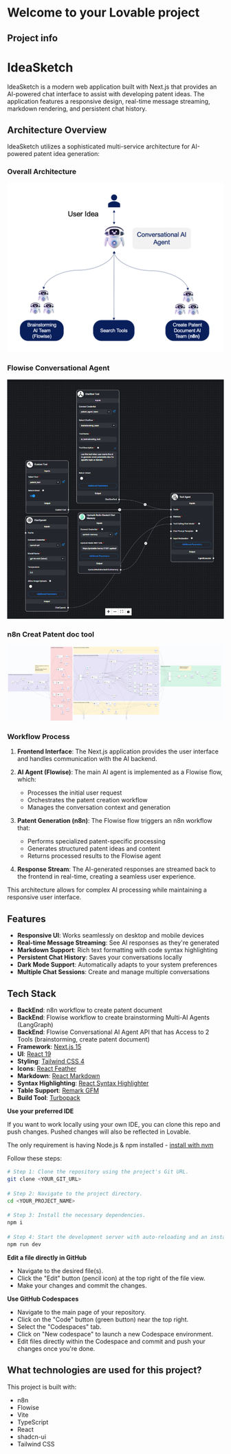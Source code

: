 # Welcome to your Lovable project

## Project info

# IdeaSketch

IdeaSketch is a modern web application built with Next.js that provides an AI-powered chat interface to assist with developing patent ideas. The application features a responsive design, real-time message streaming, markdown rendering, and persistent chat history.


## Architecture Overview

IdeaSketch utilizes a sophisticated multi-service architecture for AI-powered patent idea generation:

### Overall Architecture
![alt text](image.png)

### Flowise Conversational Agent
![Flowise Flow](flowise_flow.png)

### n8n Creat Patent doc tool
![N8N Flow](n8n_flow.png)


### Workflow Process

1. **Frontend Interface**: The Next.js application provides the user interface and handles communication with the AI backend.

2. **AI Agent (Flowise)**: The main AI agent is implemented as a Flowise flow, which:
   - Processes the initial user request
   - Orchestrates the patent creation workflow
   - Manages the conversation context and generation

3. **Patent Generation (n8n)**: The Flowise flow triggers an n8n workflow that:
   - Performs specialized patent-specific processing
   - Generates structured patent ideas and content
   - Returns processed results to the Flowise agent

4. **Response Stream**: The AI-generated responses are streamed back to the frontend in real-time, creating a seamless user experience.

This architecture allows for complex AI processing while maintaining a responsive user interface.

## Features

- **Responsive UI**: Works seamlessly on desktop and mobile devices
- **Real-time Message Streaming**: See AI responses as they're generated
- **Markdown Support**: Rich text formatting with code syntax highlighting
- **Persistent Chat History**: Saves your conversations locally
- **Dark Mode Support**: Automatically adapts to your system preferences
- **Multiple Chat Sessions**: Create and manage multiple conversations

## Tech Stack
- **BackEnd**: n8n workflow to create patent document
- **BackEnd**: Flowise workflow to create brainstorming Multi-AI Agents (LangGraph)
- **BackEnd**: Flowise Conversational AI Agent API that has Access to 2 Tools (brainstorming, create patent document)
- **Framework**: [Next.js 15](https://nextjs.org/)
- **UI**: [React 19](https://react.dev/)
- **Styling**: [Tailwind CSS 4](https://tailwindcss.com/)
- **Icons**: [React Feather](https://github.com/feathericons/react-feather)
- **Markdown**: [React Markdown](https://github.com/remarkjs/react-markdown)
- **Syntax Highlighting**: [React Syntax Highlighter](https://github.com/react-syntax-highlighter/react-syntax-highlighter)
- **Table Support**: [Remark GFM](https://github.com/remarkjs/remark-gfm)
- **Build Tool**: [Turbopack](https://turbo.build/pack)



**Use your preferred IDE**

If you want to work locally using your own IDE, you can clone this repo and push changes. Pushed changes will also be reflected in Lovable.

The only requirement is having Node.js & npm installed - [install with nvm](https://github.com/nvm-sh/nvm#installing-and-updating)

Follow these steps:

```sh
# Step 1: Clone the repository using the project's Git URL.
git clone <YOUR_GIT_URL>

# Step 2: Navigate to the project directory.
cd <YOUR_PROJECT_NAME>

# Step 3: Install the necessary dependencies.
npm i

# Step 4: Start the development server with auto-reloading and an instant preview.
npm run dev
```

**Edit a file directly in GitHub**

- Navigate to the desired file(s).
- Click the "Edit" button (pencil icon) at the top right of the file view.
- Make your changes and commit the changes.

**Use GitHub Codespaces**

- Navigate to the main page of your repository.
- Click on the "Code" button (green button) near the top right.
- Select the "Codespaces" tab.
- Click on "New codespace" to launch a new Codespace environment.
- Edit files directly within the Codespace and commit and push your changes once you're done.

## What technologies are used for this project?

This project is built with:
- n8n
- Flowise
- Vite
- TypeScript
- React
- shadcn-ui
- Tailwind CSS

